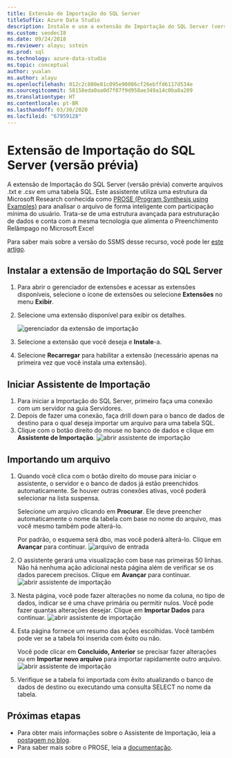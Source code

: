 ```yaml
---
title: Extensão de Importação do SQL Server
titleSuffix: Azure Data Studio
description: Instale e use a extensão de Importação do SQL Server (versão prévia) para o Azure Data Studio
ms.custom: seodec18
ms.date: 09/24/2018
ms.reviewer: alayu; sstein
ms.prod: sql
ms.technology: azure-data-studio
ms.topic: conceptual
author: yualan
ms.author: alayu
ms.openlocfilehash: 012c2c880e81c095e90086cf26ebffd6117d534e
ms.sourcegitcommit: 58158eda0aa0d7f87f9d958ae349a14c0ba8a209
ms.translationtype: HT
ms.contentlocale: pt-BR
ms.lasthandoff: 03/30/2020
ms.locfileid: "67959128"
---
```

# <a name="sql-server-import-extension-preview"></a>Extensão de Importação do SQL Server (versão prévia)

A extensão de Importação do SQL Server (versão prévia) converte arquivos .txt e .csv em uma tabela SQL. Este assistente utiliza uma estrutura da Microsoft Research conhecida como [PROSE (Program Synthesis using Examples)](https://microsoft.github.io/prose/) para analisar o arquivo de forma inteligente com participação mínima do usuário. Trata-se de uma estrutura avançada para estruturação de dados e conta com a mesma tecnologia que alimenta o Preenchimento Relâmpago no Microsoft Excel

Para saber mais sobre a versão do SSMS desse recurso, você pode ler [este artigo](https://docs.microsoft.com/sql/relational-databases/import-export/import-flat-file-wizard).


## <a name="install-the-sql-server-import-extension"></a>Instalar a extensão de Importação do SQL Server

1. Para abrir o gerenciador de extensões e acessar as extensões disponíveis, selecione o ícone de extensões ou selecione **Extensões** no menu **Exibir**.
2. Selecione uma extensão disponível para exibir os detalhes.

   ![gerenciador da extensão de importação](media/sql-server-import-extension/import-wizard-install.png)

1. Selecione a extensão que você deseja e **Instale**-a.
2. Selecione **Recarregar** para habilitar a extensão (necessário apenas na primeira vez que você instala uma extensão).

## <a name="start-import-wizard"></a>Iniciar Assistente de Importação

1. Para iniciar a Importação do SQL Server, primeiro faça uma conexão com um servidor na guia Servidores.
2. Depois de fazer uma conexão, faça drill down para o banco de dados de destino para o qual deseja importar um arquivo para uma tabela SQL.
3. Clique com o botão direito do mouse no banco de dados e clique em **Assistente de Importação**.
    ![abrir assistente de importação](media/sql-server-import-extension/open-import-wizard.png)

## <a name="importing-a-file"></a>Importando um arquivo
1. Quando você clica com o botão direito do mouse para iniciar o assistente, o servidor e o banco de dados já estão preenchidos automaticamente. Se houver outras conexões ativas, você poderá selecionar na lista suspensa. 
    
    Selecione um arquivo clicando em **Procurar**. Ele deve preencher automaticamente o nome da tabela com base no nome do arquivo, mas você mesmo também pode alterá-lo.

    Por padrão, o esquema será dbo, mas você poderá alterá-lo. Clique em **Avançar** para continuar.
    ![arquivo de entrada](media/sql-server-import-extension/import-wizard-input-file.png)
1. O assistente gerará uma visualização com base nas primeiras 50 linhas. Não há nenhuma ação adicional nesta página além de verificar se os dados parecem precisos. Clique em **Avançar** para continuar.
    ![abrir assistente de importação](media/sql-server-import-extension/import-wizard-preview-data.png)
2. Nesta página, você pode fazer alterações no nome da coluna, no tipo de dados, indicar se é uma chave primária ou permitir nulos. Você pode fazer quantas alterações desejar. Clique em **Importar Dados** para continuar.
    ![abrir assistente de importação](media/sql-server-import-extension/import-wizard-modify-columns.png)
3. Esta página fornece um resumo das ações escolhidas. Você também pode ver se a tabela foi inserida com êxito ou não. 

    Você pode clicar em **Concluído, Anterior** se precisar fazer alterações ou em **Importar novo arquivo** para importar rapidamente outro arquivo.
    ![abrir assistente de importação](media/sql-server-import-extension/import-wizard-summary.png)
1. Verifique se a tabela foi importada com êxito atualizando o banco de dados de destino ou executando uma consulta SELECT no nome da tabela.

## <a name="next-steps"></a>Próximas etapas
- Para obter mais informações sobre o Assistente de Importação, leia a [postagem no blog](https://cloudblogs.microsoft.com/sqlserver/2018/08/30/the-august-release-of-sql-operations-studio-is-now-available/).
- Para saber mais sobre o PROSE, leia a [documentação](https://microsoft.github.io/prose/).
